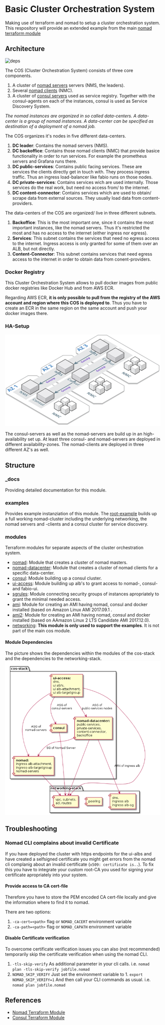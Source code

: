 # Basic Cluster Orchestration System

Making use of terraform and nomad to setup a cluster orchestration system.
This respository will provide an extended example from the main [nomad terraform module](https://github.com/hashicorp/terraform-aws-nomad/tree/master/examples/nomad-consul-separate-cluster)

## Architecture

![deps](_docs/Cluster_Orchestration_System_Stack.png)

The COS (Cluster Orchestration System) consists of three core components.

1. A cluster of [nomad servers](modules/nomad) servers (NMS, the leaders).
2. Several [nomad clients](modules/nomad-datacenter) (NMC).
3. A cluster of [consul servers](modules/consul) used as service registry. Together with the consul-agents on each of the instances, consul is used as Service Discovery System.

*The nomad instances are organized in so called data-centers. A data-center is a group of nomad instances. A data-center can be specified as destination of a deployment of a nomad job.*

The COS organizes it's nodes in five different data-centers.

1. **DC leader**: Contains the nomad servers (NMS).
2. **DC backoffice**: Contains those nomad clients (NMC) that provide basice functionality in order to run services. For example the prometheus servers and Grafana runs there.
3. **DC public-services**: Contains public facing services. These are services the clients directly get in touch with. They process ingress traffic. Thus an ingress load-balancer like fabio runs on those nodes.
4. **DC private-services**: Contains services wich are used internally. Those services do the real work, but need no access from/ to the internet.
5. **DC content-connector**: Contains services which are used to obtain/ scrape data from external sources. They usually load data from content-providers.

The data-centers of the COS are organized/ live in three different subnets.

1. **Backoffice**: This is the most important one, since it contains the most important instances, like the nomad servers. Thus it's restricted the most and has no access to the internet (either ingress nor egress).
2. **Services**: This subnet contains the services that need no egress access to the internet. Ingress access is only granted for some of them over an ALB, but not directly.
3. **Content-Connector**: This subnet contains services that need egress access to the internet in order to obtain data from conent-providers.

### Docker Registry

This Cluster Orchestration System allows to pull docker images from public docker registries like Docker Hub and from AWS ECR.

Regarding AWS ECR, **it is only possible to pull from the registry of the AWS account and region where this COS is deployed to**. Thus you have to create an ECR in the same region on the same account and push your docker images there.

### HA-Setup

![deps](_docs/Cluster_Orchestration_System_HA.png)

The consul-servers as well as the nomad-servers are build up in an high-availability set up. At least three consul- and nomad-servers are deployed in different availability-zones. The nomad-clients are deployed in three different AZ's as well.

## Structure

### _docs

Providing detailed documentation for this module.

### examples

Provides example instanziation of this module.
The [root-example](examples/root-example) builds up a full working nomad-cluster including the underlying networking, the nomad servers and -clients and a consul cluster for service discovery.

### modules

Terraform modules for separate aspects of the cluster orchestration system.

* [nomad](modules/nomad): Module that creates a cluster of nomad masters.
* [nomad-datacenter](modules/nomad-datacenter): Module that creates a cluster of nomad clients for a specific data-center.
* [consul](modules/consul): Module building up a consul cluster.
* [ui-access](modules/ui-access): Module building up alb's to grant access to nomad-, consul- and fabio-ui.
* [sgrules](modules/sgrules): Module connecting security groups of instances apropriately to grant the minimal needed access.
* [ami](modules/ami): Module for creating an AMI having nomad, consul and docker installed (based on Amazon Linux AMI 2017.09.1 .
* [ami2](modules/ami2): Module for creating an AMI having nomad, consul and docker installed (based on AAmazon Linux 2 LTS Candidate AMI 2017.12.0).
* [networking](modules/networking): **This module is only used to support the examples**. It is not part of the main cos module.

#### Module Dependencies

The picture shows the dependencies within the modules of the cos-stack and the dependencies to the networking-stack.
![deps](_docs/module-dependencies.png)

## Troubleshooting

### Nomad CLI complains about invalid Certificate

If you have deployed the cluster with https endpoints for the ui-albs and have created a selfsigned certificate you might get errors from the nomad cli complanig about an invalid certificate (`x509: certificate is..`). To fix this you have to integrate your custom root-CA you used for signing your certificate apropriately into your system.

#### Provide access to CA cert-file

Therefore you have to store the PEM encoded CA cert-file locally and give the information where to find it to nomad.

There are two options:
1. `-ca-cert=<path>` flag or `NOMAD_CACERT` environment variable
2. `-ca-path=<path>` flag or `NOMAD_CAPATH` environment variable

#### Disable Certificate verification

To overcome certificate verification issues you can also (not recommended) temporarily skip the certificate verification when using the nomad CLI.
1. `-tls-skip-verify`
   As additional parameter in your cli calls.
   i.e. `nomad plan -tls-skip-verify jobfile.nomad`
2. `NOMAD_SKIP_VERIFY`
   Just set the environment variable to 1.
   `export NOMAD_SKIP_VERIFY=1`
   And then call your CLI commands as usual.
   i.e. `nomad plan jobfile.nomad`

## References

* [Nomad Terraform Module](https://github.com/hashicorp/terraform-aws-nomad)
* [Consul Terraform Module](https://github.com/hashicorp/terraform-aws-consul)

